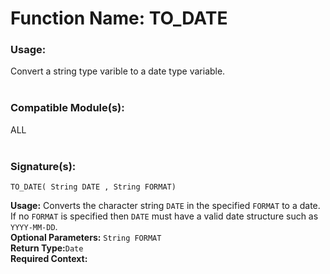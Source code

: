 # Function Name: TO_DATE

### Usage:
Convert a string type varible to a date type variable.
<br><br>

### Compatible Module(s):
ALL
<br><br>

### Signature(s):
```
TO_DATE( String DATE , String FORMAT)
```
**Usage:** Converts the character string `DATE` in the specified `FORMAT` to a date. If no `FORMAT` is specified then `DATE` must have a valid date structure such as `YYYY-MM-DD`.<br>
**Optional Parameters:** `String FORMAT`<br>
**Return Type:**`Date`<br>
**Required Context:**<br>
<br>